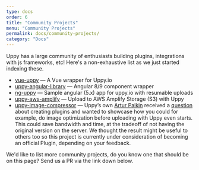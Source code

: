 ```yaml
---
type: docs
order: 6
title: "Community Projects"
menu: "Community Projects"
permalink: docs/community-projects/
category: "Docs"
---
```


Uppy has a large community of enthusiasts building plugins, integrations with js frameworks, etc! Here's a non-exhaustive list as we just started indexing these.

- [vue-uppy](https://github.com/toast38coza/vue-uppy) — A Vue wrapper for Uppy.io
- [uppy-angular-library](https://github.com/adritasharma/uppy-angular-library) — Angular 8/9 component wrapper
- [ng-uppy](https://github.com/sunil-shrestha/ng-uppy) — Sample angular (5.x) app for uppy.io with resumable uploads
- [uppy-aws-amplify](https://github.com/joelvh/uppy-aws-amplify) — Upload to AWS Amplify Storage (S3) with Uppy
- [uppy-image-compressor](https://github.com/arturi/uppy-plugin-image-compressor/blob/master/src/index.js) — Uppy’s own [Artur Paikin](https://github.com/arturi) received a [question](https://github.com/transloadit/uppy/issues/1582#issuecomment-495787004) about creating plugins and wanted to showcase how you could for example, do image optimization before uploading with Uppy even starts. This could save bandwidth and time, at the tradeoff of not having the original version on the server. We thought the result might be useful to others too so this project is currently under consideration of becoming an official Plugin, depending on your feedback.

We'd like to list more community projects, do you know one that should be on this page? Send us a PR via the link down below.
